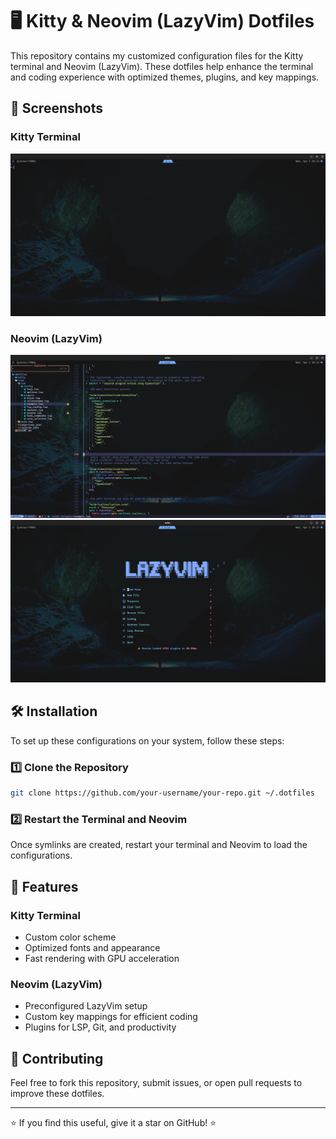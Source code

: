 # 🖥️ Kitty & Neovim (LazyVim) Dotfiles

This repository contains my customized configuration files for the Kitty terminal and Neovim (LazyVim). These dotfiles help enhance the terminal and coding experience with optimized themes, plugins, and key mappings.

## 📸 Screenshots

### Kitty Terminal

![Kitty Terminal](assert/kitty_1.png)

### Neovim (LazyVim)

![Neovim Screenshot 1](assert/lazyvim_1.png)
![Neovim Screenshot 2](assert/lazyvim_2.png)

## 🛠️ Installation

To set up these configurations on your system, follow these steps:

### 1️⃣ Clone the Repository

```sh
git clone https://github.com/your-username/your-repo.git ~/.dotfiles
```

### 2️⃣ Restart the Terminal and Neovim

Once symlinks are created, restart your terminal and Neovim to load the configurations.

## 🔧 Features

### Kitty Terminal

- Custom color scheme
- Optimized fonts and appearance
- Fast rendering with GPU acceleration

### Neovim (LazyVim)

- Preconfigured LazyVim setup
- Custom key mappings for efficient coding
- Plugins for LSP, Git, and productivity

## 🤝 Contributing

Feel free to fork this repository, submit issues, or open pull requests to improve these dotfiles.

---

⭐ If you find this useful, give it a star on GitHub! ⭐
